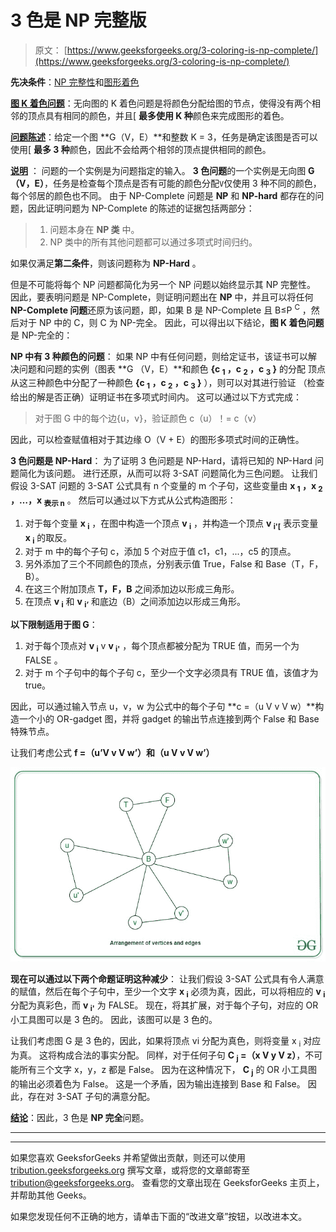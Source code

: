 # 3 色是 NP 完整版

> 原文： [https://www.geeksforgeeks.org/3-coloring-is-np-complete/](https://www.geeksforgeeks.org/3-coloring-is-np-complete/)

**先决条件**：[NP 完整性](https://www.geeksforgeeks.org/np-completeness-set-1/)和[图形着色](https://www.geeksforgeeks.org/graph-coloring-applications/)

**<u>图 K 着色问题</u>**：无向图的 K 着色问题是将颜色分配给图的节点，使得没有两个相邻的顶点具有相同的颜色，并且[ **最多使用 K 种**颜色来完成图形的着色。

**<u>问题陈述</u>**：给定一个图 **G（V，E）**和整数 K = 3，任务是确定该图是否可以使用[ **最多 3 种**颜色，因此不会给两个相邻的顶点提供相同的颜色。

**<u>说明</u>** ：
问题的一个实例是为问题指定的输入。 **3 色问题**的一个实例是无向图 **G（V，E）**，任务是检查每个顶点是否有可能的颜色分配`V`仅使用 3 种不同的颜色，每个邻居的颜色也不同。 由于 NP-Complete 问题是 **NP** 和 **NP-hard** 都存在的问题，因此证明问题为 NP-Complete 的陈述的证据包括两部分：

> 1.  问题本身在 **NP 类** 中。
> 2.  NP 类中的所有其他问题都可以通过多项式时间归约。

如果仅满足**第二条件**，则该问题称为 **NP-Hard** 。

但是不可能将每个 NP 问题都简化为另一个 NP 问题以始终显示其 NP 完整性。 因此，要表明问题是 NP-Complete，则证明问题出在 **NP** 中，并且可以将任何 **NP-Complete 问题**还原为该问题，即，如果 B 是 NP-Complete 且 B≤P <sup>C</sup> ，然后对于 NP 中的 C，则 C 为 NP-完全。 因此，可以得出以下结论，**图 K 着色问题**是 NP-完全的：

**NP 中有 3 种颜色的问题**：
如果 NP 中有任何问题，则给定证书，该证书可以解决问题和问题的实例（图表 **G （V，E）**和颜色 **{c <sub>1</sub> ，c <sub>2</sub> ，c <sub>3</sub> }** 的分配 顶点从这三种颜色中分配了一种颜色 **{c <sub>1</sub> ，c <sub>2</sub> ，c <sub>3</sub> }** ），则可以对其进行验证 （检查给出的解是否正确）证明证书在多项式时间内。 这可以通过以下方式完成：

> 对于图 G 中的每个边{u，v}，验证颜色 c（u）！= c（v）

因此，可以检查赋值相对于其边缘 O（V + E）的图形多项式时间的正确性。

**3 色问题是 NP-Hard**：
为了证明 3 色问题是 NP-Hard，请将已知的 NP-Hard 问题简化为该问题。 进行还原，从而可以将 3-SAT 问题简化为三色问题。 让我们假设 3-SAT 问题的 3-SAT 公式具有 n 个变量的 m 个子句，这些变量由 **x <sub>1</sub> ，x <sub>2</sub> ，…，x <sub>表示 n</sub>** 。 然后可以通过以下方式从公式构造图形：

1.  对于每个变量 **x <sub>i</sub>** ，在图中构造一个顶点 **v <sub>i</sub>** ，并构造一个顶点 **v <sub>i'[</sub>** 表示变量 **x <sub>i</sub>** 的取反。
2.  对于 m 中的每个子句 c，添加 5 个对应于值 c1，c1，...，c5 的顶点。
3.  另外添加了三个不同颜色的顶点，分别表示值 True，False 和 Base（T，F，B）。
4.  在这三个附加顶点 **T，F，B** 之间添加边以形成三角形。
5.  在顶点 **v <sub>i</sub>** 和 **v <sub>i’</sub>** 和底边（B）之间添加边以形成三角形。

**以下限制适用于图 G**：

1.  对于每个顶点对 **v <sub>i</sub>** v **v <sub>i'</sub>** ，每个顶点都被分配为 TRUE 值，而另一个为 FALSE 。
2.  对于 m 个子句中的每个子句 c，至少一个文字必须具有 TRUE 值，该值才为 true。

因此，可以通过输入节点 u，v，w 为公式中的每个子句 **c =（u V v V w）**构造一个小的 OR-gadget 图，并将 gadget 的输出节点连接到两个 False 和 Base 特殊节点。

让我们考虑公式 **f =（u’V v V w’）**和**（u V v V w’）**

![](img/91ed583a31e66c2205093ea691708066.png)

**现在可以通过以下两个命题证明这种减少**：
让我们假设 3-SAT 公式具有令人满意的赋值，然后在每个子句中，至少一个文字 **x <sub>i</sub>** 必须为真，因此，可以将相应的 **v <sub>i</sub>** 分配为真彩色，而 **v <sub>i'</sub>** 为 FALSE。 现在，将其扩展，对于每个子句，对应的 OR 小工具图可以是 3 色的。 因此，该图可以是 3 色的。

让我们考虑图 G 是 3 色的，因此，如果将顶点 vi 分配为真色，则将变量 x <sub>i</sub> 对应为真。 这将构成合法的事实分配。 同样，对于任何子句 **C <sub>j</sub> =（x V y V z）**，不可能所有三个文字 x，y，z 都是 False。 因为在这种情况下， **C <sub>j</sub>** 的 OR 小工具图的输出必须着色为 False。 这是一个矛盾，因为输出连接到 Base 和 False。 因此，存在对 3-SAT 子句的满意分配。

**<u>结论</u>**：因此，3 色是 **NP 完全**问题。



* * *

* * *

如果您喜欢 GeeksforGeeks 并希望做出贡献，则还可以使用 [tribution.geeksforgeeks.org](https://contribute.geeksforgeeks.org/) 撰写文章，或将您的文章邮寄至 tribution@geeksforgeeks.org。 查看您的文章出现在 GeeksforGeeks 主页上，并帮助其他 Geeks。

如果您发现任何不正确的地方，请单击下面的“改进文章”按钮，以改进本文。